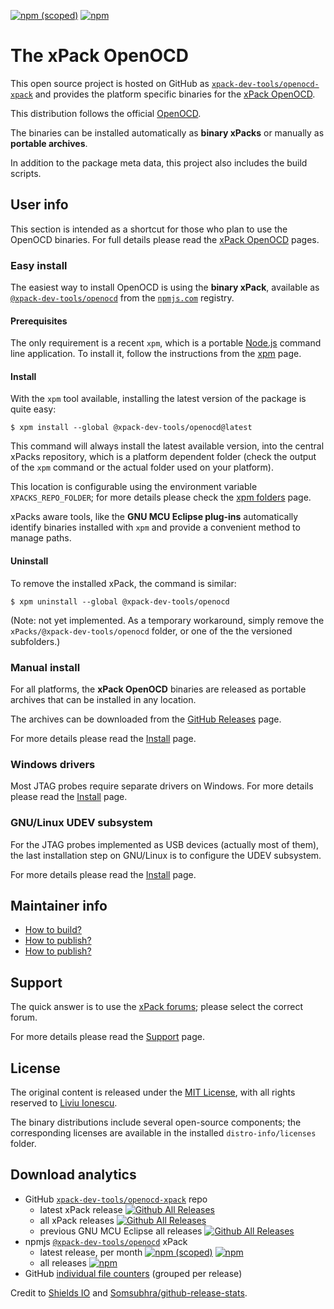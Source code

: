 
[![npm (scoped)](https://img.shields.io/npm/v/@xpack-dev-tools/openocd.svg)](https://www.npmjs.com/package/@xpack-dev-tools/openocd/) 
[![npm](https://img.shields.io/npm/dt/@xpack-dev-tools/openocd.svg)](https://www.npmjs.com/package/@xpack-dev-tools/openocd/)

# The xPack OpenOCD

This open source project is hosted on GitHub as
[`xpack-dev-tools/openocd-xpack`](https://github.com/xpack-dev-tools/openocd-xpack) 
and provides the platform specific binaries for the
[xPack OpenOCD](https://xpack.github.io/openocd/). 

This distribution follows the official [OpenOCD](http://openocd.org).

The binaries can be installed automatically as **binary xPacks** or manually as
**portable archives**.

In addition to the package meta data, this project also includes
the build scripts.

## User info

This section is intended as a shortcut for those who plan 
to use the OpenOCD binaries. For full details please read the 
[xPack OpenOCD](https://xpack.github.io/openocd/) pages.

### Easy install

The easiest way to install OpenOCD is using the **binary xPack**, available as 
[`@xpack-dev-tools/openocd`](https://www.npmjs.com/package/@xpack-dev-tools/openocd)
from the [`npmjs.com`](https://www.npmjs.com) registry.

#### Prerequisites

The only requirement is a recent 
`xpm`, which is a portable 
[Node.js](https://nodejs.org) command line application. To install it,
follow the instructions from the 
[xpm](https://xpack.github.io/xpm/install/) page.

#### Install

With the `xpm` tool available, installing 
the latest version of the package is quite easy:

```console
$ xpm install --global @xpack-dev-tools/openocd@latest
```

This command will always install the latest available version, 
into the central xPacks repository, which is a platform dependent folder 
(check the output of the `xpm` command or the actual folder used on 
your platform).

This location is configurable using the environment variable 
`XPACKS_REPO_FOLDER`; for more details please check the 
[xpm folders](https://xpack.github.io/xpm/folders/) page.

xPacks aware tools, like the **GNU MCU Eclipse plug-ins** automatically 
identify binaries installed with
`xpm` and provide a convenient method to manage paths.

#### Uninstall

To remove the installed xPack, the command is similar:

```console
$ xpm uninstall --global @xpack-dev-tools/openocd
```

(Note: not yet implemented. As a temporary workaround, simply remove the 
`xPacks/@xpack-dev-tools/openocd` folder, or one of the the versioned 
subfolders.)

### Manual install

For all platforms, the **xPack OpenOCD** binaries are released as portable 
archives that can be installed in any location.

The archives can be downloaded from the
[GitHub Releases](https://github.com/xpack-dev-tools/openocd-xpack/releases/)
page.

For more details please read the 
[Install](https://xpack.github.io/openocd/install/) page. 

### Windows drivers

Most JTAG probes require separate drivers on Windows. 
For more details please read the 
[Install](https://xpack.github.io/openocd/install/) page.

### GNU/Linux UDEV subsystem

For the JTAG probes implemented as USB devices (actually most of them), 
the last installation step on GNU/Linux is to configure the UDEV subsystem. 

For more details please read the 
[Install](https://xpack.github.io/openocd/install/) page.

## Maintainer info

- [How to build?](https://github.com/xpack-dev-tools/openocd-xpack/blob/xpack/README-BUILD.md) 
- [How to publish?](https://github.com/xpack-dev-tools/openocd-xpack/blob/xpack/README-PUBLISH.md)
- [How to publish?](https://github.com/xpack-dev-tools/openocd-xpack/blob/xpack/README-DEVELOP.md)
 
## Support

The quick answer is to use the 
[xPack forums](https://www.tapatalk.com/groups/xpack/);
please select the correct forum.

For more details please read the 
[Support](https://xpack.github.io/openocd/support/) page.

## License

The original content is released under the 
[MIT License](https://opensource.org/licenses/MIT), with all rights 
reserved to [Liviu Ionescu](https://github.com/ilg-ul).

The binary distributions include several open-source components; the
corresponding licenses are available in the installed
`distro-info/licenses` folder.

## Download analytics

- GitHub [`xpack-dev-tools/openocd-xpack`](https://github.com/xpack-dev-tools/openocd-xpack/) repo
  - latest xPack release
[![Github All Releases](https://img.shields.io/github/downloads/xpack-dev-tools/openocd-xpack/latest/total.svg)](https://github.com/xpack-dev-tools/openocd-xpack/releases/)
  - all xPack releases [![Github All Releases](https://img.shields.io/github/downloads/xpack-dev-tools/openocd-xpack/total.svg)](https://github.com/xpack-dev-tools/openocd-xpack/releases/)
  - previous GNU MCU Eclipse all releases [![Github All Releases](https://img.shields.io/github/downloads/gnu-mcu-eclipse/openocd/total.svg)](https://github.com/gnu-mcu-eclipse/openocd/releases/)
- npmjs [`@xpack-dev-tools/openocd`](https://www.npmjs.com/package/@xpack-dev-tools/openocd/) xPack
  - latest release, per month 
[![npm (scoped)](https://img.shields.io/npm/v/@xpack-dev-tools/openocd.svg)](https://www.npmjs.com/package/@xpack-dev-tools/openocd/)
[![npm](https://img.shields.io/npm/dm/@xpack-dev-tools/openocd.svg)](https://www.npmjs.com/package/@xpack-dev-tools/openocd/)
  - all releases [![npm](https://img.shields.io/npm/dt/@xpack-dev-tools/openocd.svg)](https://www.npmjs.com/package/@xpack-dev-tools/openocd/)
- GitHub [individual file counters](https://www.somsubhra.com/github-release-stats/?username=xpack-dev-tools&repository=openocd-xpack) (grouped per release)
  
Credit to [Shields IO](https://shields.io) and [Somsubhra/github-release-stats](https://github.com/Somsubhra/github-release-stats).

